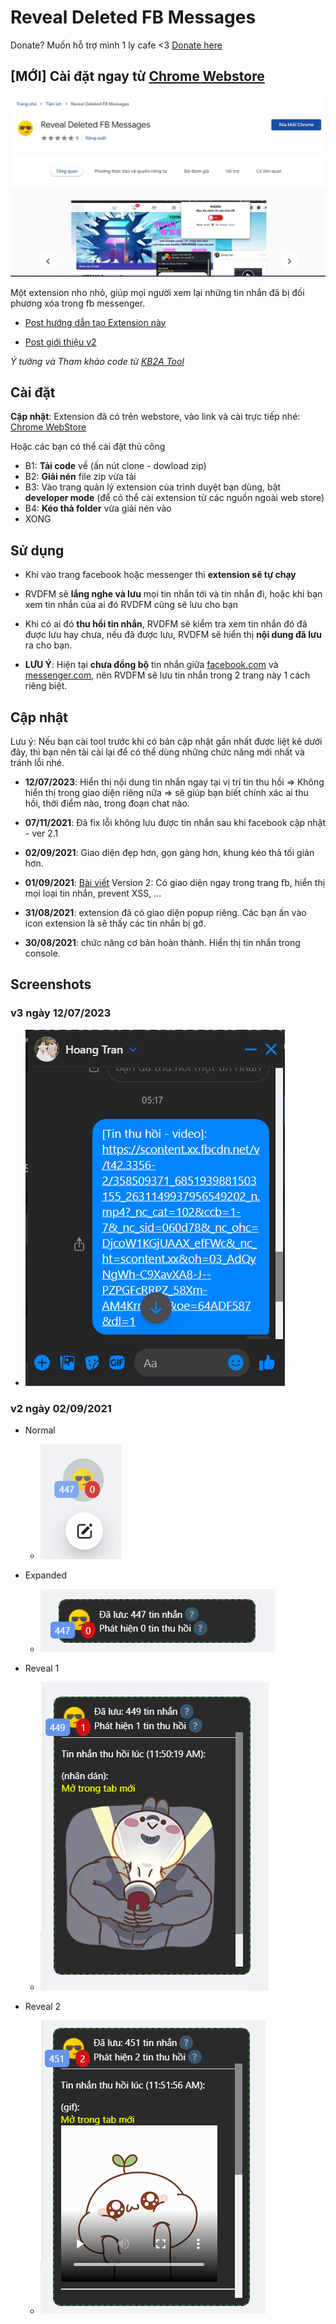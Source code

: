 # Reveal Deleted FB Messages

Donate? Muốn hỗ trợ mình 1 ly cafe <3 [Donate here](https://github.com/HoangTran0410/HoangTran0410/blob/main/DONATE.md)

## [MỚI] Cài đặt ngay từ [Chrome Webstore](https://chrome.google.com/webstore/detail/reveal-deleted-fb-message/oddpcajnaolfbinffajkacjhohhahlib/related?hl=vi&authuser=1)

![normal](./screenshots/webstore.jpg)

Một extension nho nhỏ, giúp mọi người xem lại những tin nhắn đã bị đối phương xóa trong fb messenger.

- [Post hướng dẫn tạo Extension này](https://www.facebook.com/groups/j2team.community/posts/1650103925321721/)

- [Post giới thiệu v2](https://www.facebook.com/groups/j2team.community/posts/1651683238497123/)

*Ý tưởng và Tham khảo code từ [KB2A Tool](https://kb2atool.com/)*

## Cài đặt

**Cập nhật**:
Extension đã có trên webstore, vào link và cài trực tiếp nhé: [Chrome WebStore](https://chrome.google.com/webstore/detail/reveal-deleted-fb-message/oddpcajnaolfbinffajkacjhohhahlib/related?hl=vi&authuser=1)

Hoặc các bạn có thể cài đặt thủ công

- B1: **Tải code** về (ấn nút clone - dowload zip)
- B2: **Giải nén** file zip vừa tải
- B3: Vào trang quản lý extension của trình duyệt bạn dùng, bật **developer mode** (để có thể cài extension từ các nguồn ngoài web store)
- B4: **Kéo thả folder** vừa giải nén vào
- XONG

## Sử dụng

- Khi vào trang facebook hoặc messenger thì **extension sẽ tự chạy**
- RVDFM sẽ **lắng nghe và lưu** mọi tin nhắn tới và tin nhắn đi, hoặc khi bạn xem tin nhắn của ai đó RVDFM cũng sẽ lưu cho bạn
- Khi có ai đó **thu hồi tin nhắn**, RVDFM sẽ kiểm tra xem tin nhắn đó đã được lưu hay chưa, nếu đã được lưu, RVDFM sẽ hiển thị **nội dung đã lưu** ra cho bạn.

- **LƯU Ý**: Hiện tại **chưa đồng bộ** tin nhắn giữa [facebook.com](https://facebook.com) và [messenger.com](https://messenger.com), nên RVDFM sẽ lưu tin nhắn trong 2 trang này 1 cách riêng biệt.

## Cập nhật

Lưu ý: Nếu bạn cài tool trước khi có bản cập nhật gần nhất được liệt kê dưới đây, thì bạn nên tải cài lại để có thể dùng những chức năng mới nhất và tránh lỗi nhé.

- **12/07/2023**: Hiển thị nội dung tin nhắn ngay tại vị trí tin thu hồi => Không hiển thị trong giao diện riêng nữa => sẽ giúp bạn biết chính xác ai thu hồi, thời điểm nào, trong đoạn chat nào.

- **07/11/2021**: Đã fix lỗi không lưu được tin nhắn sau khi facebook cập nhật - ver 2.1
- **02/09/2021**: Giao diện đẹp hơn, gọn gàng hơn, khung kéo thả tối giản hơn.
- **01/09/2021**: [Bài viết](https://www.facebook.com/groups/j2team.community/posts/1651683238497123/) Version 2: Có giao diện ngay trong trang fb, hiển thị mọi loại tin nhắn, prevent XSS, ...
- **31/08/2021**: extension đã có giao diện popup riêng. Các bạn ấn vào icon extension là sẽ thấy các tin nhắn bị gỡ.
- **30/08/2021**: chức năng cơ bản hoàn thành. Hiển thị tin nhắn trong console.

## Screenshots

### v3 ngày 12/07/2023

- ![v3](./screenshots/new.png)

### v2 ngày 02/09/2021

- Normal

  - ![normal](./screenshots/normal.png)

- Expanded

  - ![expand](./screenshots/expand.png)

- Reveal 1

  - ![reveal 1](./screenshots/reveal1.png)

- Reveal 2

  - ![reveal 2](./screenshots/reveal2.png)

